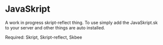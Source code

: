 # JavaSkript

A work in progress skript-reflect thing.
To use simply add the JavaSkript.sk to
your server and other things are auto
installed.

Required: Skript, Skript-reflect, Skbee
